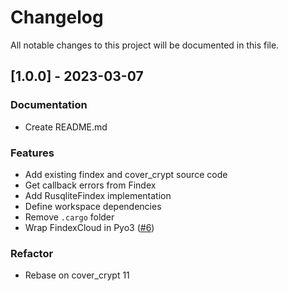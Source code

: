 # Changelog

All notable changes to this project will be documented in this file.

## [1.0.0] - 2023-03-07

### Documentation

- Create README.md

### Features

- Add existing findex and cover_crypt source code
- Get callback errors from Findex
- Add RusqliteFindex implementation
- Define workspace dependencies
- Remove `.cargo` folder
- Wrap FindexCloud in Pyo3 ([#6](https://github.com/orhun/git-cliff/issues/6))

### Refactor

- Rebase on cover_crypt 11
